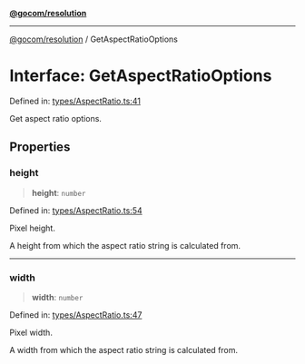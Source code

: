 [**@gocom/resolution**](../README.md)

***

[@gocom/resolution](../README.md) / GetAspectRatioOptions

# Interface: GetAspectRatioOptions

Defined in: [types/AspectRatio.ts:41](https://github.com/gocom/resolution/blob/a0eb3233e4882006da98f3b482c89335042335df/src/types/AspectRatio.ts#L41)

Get aspect ratio options.

## Properties

### height

> **height**: `number`

Defined in: [types/AspectRatio.ts:54](https://github.com/gocom/resolution/blob/a0eb3233e4882006da98f3b482c89335042335df/src/types/AspectRatio.ts#L54)

Pixel height.

A height from which the aspect ratio string is calculated from.

***

### width

> **width**: `number`

Defined in: [types/AspectRatio.ts:47](https://github.com/gocom/resolution/blob/a0eb3233e4882006da98f3b482c89335042335df/src/types/AspectRatio.ts#L47)

Pixel width.

A width from which the aspect ratio string is calculated from.
